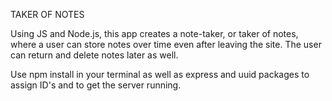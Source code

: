 TAKER OF NOTES

Using JS and Node.js, this app creates a note-taker, or taker of notes, where a user can store notes over time even after leaving the site. The user can return and delete notes later as well.

Use npm install in your terminal as well as express and uuid packages to assign ID's and to get the server running.





